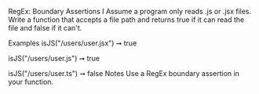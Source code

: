 RegEx: Boundary Assertions I
Assume a program only reads .js or .jsx files. Write a function that accepts a file path and returns true if it can read the file and false if it can't.

Examples
isJS("/users/user.jsx") ➞ true

isJS("/users/user.js") ➞ true

isJS("/users/user.ts") ➞ false
Notes
Use a RegEx boundary assertion in your function.
